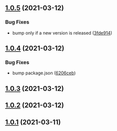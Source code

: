 ## [1.0.5](https://github.com/danmt/rxjs-obscure/compare/v1.0.4...v1.0.5) (2021-03-12)


### Bug Fixes

* bump only if a new version is released ([3fde914](https://github.com/danmt/rxjs-obscure/commit/3fde9146fd5c6890109df389b6b65ea1f987e391))

## [1.0.4](https://github.com/danmt/rxjs-obscure/compare/v1.0.3...v1.0.4) (2021-03-12)


### Bug Fixes

* bump package.json ([6206ceb](https://github.com/danmt/rxjs-obscure/commit/6206cebb1c14dbba9dd73febb5d5c02da3a1523d))

## [1.0.3](https://github.com/danmt/rxjs-obscure/compare/v1.0.2...v1.0.3) (2021-03-12)

## [1.0.2](https://github.com/danmt/rxjs-obscure/compare/v1.0.1...v1.0.2) (2021-03-12)

## [1.0.1](https://github.com/danmt/rxjs-obscure/compare/v1.0.0...v1.0.1) (2021-03-11)
